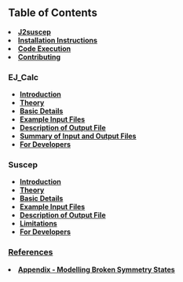 <h2>Table of Contents</h2>
<li><A HREF="j2suscep"><strong>J2suscep</strong></A>   </li>
<li><A HREF="Installation"><strong>Installation Instructions</strong></A>   </li>
<li><A HREF="Execution"><strong>Code Execution</strong></A>   </li>
<li><A HREF="contribution"><strong>Contributing</strong></A>   </li>
<h3> EJ_Calc </h3>
<ul>
  <li><A HREF="1a_introduction"><strong>Introduction</strong></A>   </li>
  <li><strong><a href="1b_theory">Theory</a></strong>
  <li><strong><A HREF="1c_basic_details">Basic Details</A></strong></li>
  <li><strong><A HREF="1e_example">Example Input Files</A></strong></li>
  <li><strong><A HREF="1f_output_file_description">Description of Output File</A></strong></li>
  <li><strong><A HREF="1g_file_summary">Summary of Input and Output Files</A></strong></li>
  <li><strong><A HREF="1h_developers">For Developers</A></strong>  </li>
  </ul>
</li>

<h3>Suscep </h3>
<ul>
  <li><A HREF="2a_introduction"><strong>Introduction</strong></A>   </li>
  <li><strong><a href="2b_theory">Theory</a></strong>
  <li><strong><A HREF="2c_basic_details">Basic Details</A></strong></li>
  <li><strong><A HREF="2e_example">Example Input Files</A></strong></li>
  <li><strong><A HREF="2f_output_file_description">Description of Output File</A></strong></li>
  <li><strong><A HREF="2g_limitations">Limitations</A></strong></li>
  <li><strong><A HREF="2h_developers">For Developers</A></strong>  </li>
  </ul>
</li>
<h3><strong><a href="refs">References</a></strong><a href="refs"></a></h3>
<li><A HREF="appendix"><strong>Appendix - Modelling Broken Symmetry States</strong></A>   </li>
